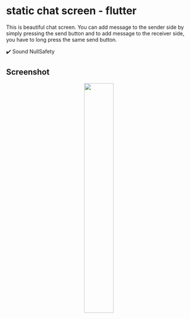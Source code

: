 # static chat screen - flutter

This is beautiful chat screen. You can add message to the sender side by simply pressing the send button and to add message to the receiver side, you have to long press the same send button.

✔️ Sound NullSafety

## Screenshot

<p align="center">
  <img 
    width=40%
    height=40%
    src="https://user-images.githubusercontent.com/101565812/169024696-e781c6fd-2467-42ac-9d0f-1fc7b3aa3f2c.jpg" >
</p>
